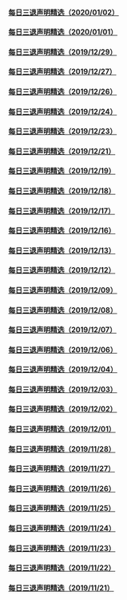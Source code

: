 #### [每日三退声明精选（2020/01/02）](master/../pages/nf3104/n11764636.md) 
#### [每日三退声明精选（2020/01/01）](master/../pages/nf3104/n11761858.md) 
#### [每日三退声明精选（2019/12/29）](master/../pages/nf3104/n11754591.md) 
#### [每日三退声明精选（2019/12/27）](master/../pages/nf3104/n11750711.md) 
#### [每日三退声明精选（2019/12/26）](master/../pages/nf3104/n11748143.md) 
#### [每日三退声明精选（2019/12/24）](master/../pages/nf3104/n11744043.md) 
#### [每日三退声明精选（2019/12/23）](master/../pages/nf3104/n11744025.md) 
#### [每日三退声明精选（2019/12/21）](master/../pages/nf3104/n11737991.md) 
#### [每日三退声明精选（2019/12/19）](master/../pages/nf3104/n11734452.md) 
#### [每日三退声明精选（2019/12/18）](master/../pages/nf3104/n11731789.md) 
#### [每日三退声明精选（2019/12/17）](master/../pages/nf3104/n11729514.md) 
#### [每日三退声明精选（2019/12/16）](master/../pages/nf3104/n11727172.md) 
#### [每日三退声明精选（2019/12/13）](master/../pages/nf3104/n11722193.md) 
#### [每日三退声明精选（2019/12/12）](master/../pages/nf3104/n11719825.md) 
#### [每日三退声明精选（2019/12/09）](master/../pages/nf3104/n11712332.md) 
#### [每日三退声明精选（2019/12/08）](master/../pages/nf3104/n11709631.md) 
#### [每日三退声明精选（2019/12/07）](master/../pages/nf3104/n11707874.md) 
#### [每日三退声明精选（2019/12/06）](master/../pages/nf3104/n11706777.md) 
#### [每日三退声明精选（2019/12/04）](master/../pages/nf3104/n11701627.md) 
#### [每日三退声明精选（2019/12/03）](master/../pages/nf3104/n11699099.md) 
#### [每日三退声明精选（2019/12/02）](master/../pages/nf3104/n11696580.md) 
#### [每日三退声明精选（2019/12/01）](master/../pages/nf3104/n11694217.md) 
#### [每日三退声明精选（2019/11/28）](master/../pages/nf3104/n11688779.md) 
#### [每日三退声明精选（2019/11/27）](master/../pages/nf3104/n11686097.md) 
#### [每日三退声明精选（2019/11/26）](master/../pages/nf3104/n11683659.md) 
#### [每日三退声明精选（2019/11/25）](master/../pages/nf3104/n11680835.md) 
#### [每日三退声明精选（2019/11/24）](master/../pages/nf3104/n11678229.md) 
#### [每日三退声明精选（2019/11/23）](master/../pages/nf3104/n11676572.md) 
#### [每日三退声明精选（2019/11/22）](master/../pages/nf3104/n11675439.md) 
#### [每日三退声明精选（2019/11/21）](master/../pages/nf3104/n11673018.md) 
